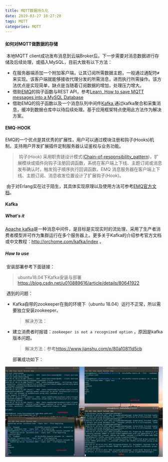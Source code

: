 ```yaml
---
title: MQTT数据持久化
date: 2019-03-27 18:27:20
tags: MQTT
categories: MQTT
---
```


#### 如何对MQTT做数据的存储

​	本地MQTT client成功发布消息到云端Broker后，下一步需要对消息数据进行存储及后续处理，或插入MySQL，目前大致有以下方法：

- 在服务器端添加一个附加客户端，让其订阅所需数据主题，一般通过通配符`#`来实现。该客户端就能够接收代理分发的所需消息，进而执行所需操作。该方法优点是实现简单，缺点是当随着订阅数据的增加，处理压力增大。
- 借助[EMQ](<http://www.emqtt.com/>)的钩子函数与REST API，参考[Learn, How to save MQTT messages into a MySQL Database](<https://www.raviyp.com/embedded/233-learn-how-to-save-mqtt-messages-into-a-mysql-database>)
- 借助EMQ的钩子函数以及一个消息队列中间件[Kafka](http://kafka.apache.org/),通过kafka聚合和采集消息，缓冲到数据仓库中以待后续处理。基于应用框架特点使用此方法作为解决方案。

#### **EMQ-HOOK**	

​	EMQ的一个优点是其优秀的扩展性，用户可以通过模块注册和钩子(Hooks)机制，支持用户开发扩展插件定制服务器认证鉴权与业务功能。

> ​	钩子(Hook) 采用职责链设计模式([Chain-of-responsibility_pattern](https://en.wikipedia.org/wiki/Chain-of-responsibility_pattern))，扩展模块或插件向钩子注册回调函数，系统在客户端上下线、主题订阅或消息发布确认时，触发钩子顺序执行回调函数。EMQ 消息服务器在客户端上下线、主题订阅、消息收发位置设计了扩展钩子(Hook)。

​	由于对Erlang实在过于陌生，其具体实现原理以及使用方法可参考[EMQ官方文档](https://developer.emqx.io/docs/emq/v3/cn/design.html#hook)。

#### **Kafka**

##### **What‘s it**

[	Apache kafka](http://kafka.apache.org/)是一种消息中间件，是目标是实现实时的流处理，采用了生产者消费者模型并可作为集群运行在多个服务器上。更多关于Kafka的介绍参考官方文档或中文教程：http://orchome.com/kafka/index 。

##### **How to use**

​	安装部署参考下面链接：

> ubuntu18.04下Kafka安装与部署 <https://blog.csdn.net/u010889616/article/details/80641922>

​	遇到的问题：

- Kafka自带的zookeeper在我的环境下（ubuntu 18.04）运行不正常，所以需要独立安装zookeeper。

  > 解决方法：

- 建立消费者时报错：``zookeeper is not a recognized option`` ，原因是kafka版本问题。

  > 解决方法：参考<https://www.jianshu.com/p/80a10811d5cb>	

  部署成功如下：

![部署成功](MQTT数据持久化/photo1.png)